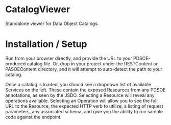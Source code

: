 # CatalogViewer

Standalone viewer for Data Object Catalogs.

Installation / Setup
====================
Run from your browser directly, and provide the URL to your PDSOE-produced catalog file. Or, drop in your project under the RESTContent or PASOEContent directory, and it will attempt to auto-detect the path to your catalog.

Once a catalog is loaded, you should see a dropdown list of available Services on the left. These contain the exposed Resources from any PDSOE annotations, as seen by the JSDO. Selecting a Resource will reveal any operations available. Selecting an Operation will allow you to see the full URL to the Resource, the expected HTTP verb to utilize, a listing of request parameters, any associated schema, and give you the ability to run sample code against the endpoint.
